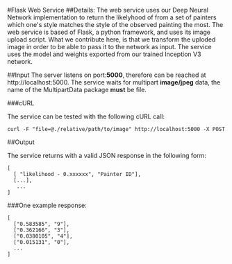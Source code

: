 #Flask Web Service 
##Details: 
The web service uses our Deep Neural Network implementation to return the likelyhood of from a set of painters which one's style matches the style of the observed painting the most. 
The web service is based of Flask, a python framework, and uses its image upload script. What we contribute here, is that we transform the uploded image in order to be able to pass it to the network as input.
The service uses the model and weights exported from our trained Inception V3 network.

##Input
The server listens on port:<b>5000</b>, therefore can be reached at http://localhost:5000.
The service waits for multipart <b>image/jpeg</b> data, the name of the MultipartData package <b>must</b> be file.

###cURL

The service can be tested with the following cURL call:
```
curl -F "file=@./relative/path/to/image" http://localhost:5000 -X POST
```

##Output

The service returns with a valid JSON response in the following form:
```
[ 
  [ "likelihood - 0.xxxxxx", "Painter ID"],
  [...],
   ...
]
```
###One example response:
```
[
  ["0.583585", "9"],
  ["0.362166", "3"],
  ["0.0380105", "4"],
  ["0.015131", "0"],
  ...
]
```
